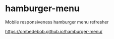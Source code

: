 # hamburger-menu

Mobile responsiveness hamburger menu refresher


https://ombedebob.github.io/hamburger-menu/

